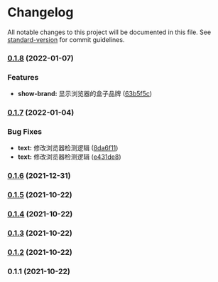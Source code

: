 # Changelog

All notable changes to this project will be documented in this file. See [standard-version](https://github.com/conventional-changelog/standard-version) for commit guidelines.

### [0.1.8](https://github.com/BETH-zhang/browser-detection/compare/v0.1.7...v0.1.8) (2022-01-07)


### Features

* **show-brand:** 显示浏览器的盒子品牌 ([63b5f5c](https://github.com/BETH-zhang/browser-detection/commit/63b5f5ca73eb11971b6e359276ceaf22595a0d3f))

### [0.1.7](https://github.com/BETH-zhang/browser-detection/compare/v0.1.6...v0.1.7) (2022-01-04)


### Bug Fixes

* **text:** 修改浏览器检测逻辑 ([8da6f11](https://github.com/BETH-zhang/browser-detection/commit/8da6f110830c2ba98c1ae1d3a39128f03fcb70ce))
* **text:** 修改浏览器检测逻辑 ([e431de8](https://github.com/BETH-zhang/browser-detection/commit/e431de83e45c6a548f9552cb377315001472324c))

### [0.1.6](https://github.com/BETH-zhang/browser-detection/compare/v0.1.5...v0.1.6) (2021-12-31)

### [0.1.5](https://github.com/BETH-zhang/browser-detection/compare/v0.1.4...v0.1.5) (2021-10-22)

### [0.1.4](https://github.com/BETH-zhang/browser-detection/compare/v0.1.3...v0.1.4) (2021-10-22)

### [0.1.3](https://github.com/BETH-zhang/browser-detection/compare/v0.1.2...v0.1.3) (2021-10-22)

### [0.1.2](https://github.com/BETH-zhang/browser-detection/compare/v0.1.1...v0.1.2) (2021-10-22)

### 0.1.1 (2021-10-22)
